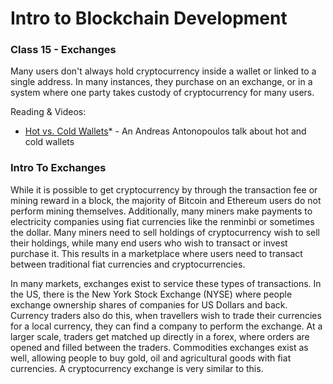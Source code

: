 # Intro to Blockchain Development

### Class 15 - Exchanges 

Many users don't always hold cryptocurrency inside a wallet or linked to a single address. In many instances, they purchase on an exchange, or in a system where one party takes custody of cryptocurrency for many users. 

Reading & Videos:

- [Hot vs. Cold Wallets](https://youtu.be/Aji_E9sw0AE)* - An Andreas Antonopoulos talk about hot and cold wallets

### Intro To Exchanges

While it is possible to get cryptocurrency by through the transaction fee or mining reward in a block, the majority of Bitcoin and Ethereum users do not perform mining themselves. Additionally, many miners make payments to electricity companies using fiat currencies like the renminbi or sometimes the dollar. Many miners need to sell holdings of cryptocurrency wish to sell their holdings, while many end users who wish to transact or invest purchase it. This results in a marketplace where users need to transact between traditional fiat currencies and cryptocurrencies.

In many markets, exchanges exist to service these types of transactions. In the US, there is the New York Stock Exchange (NYSE) where people exchange ownership shares of companies for US Dollars and back. Currency traders also do this, when travellers wish to trade their currencies for a local currency, they can find a company to perform the exchange. At a larger scale, traders get matched up directly in a forex, where orders are opened and filled between the traders. Commodities exchanges exist as well, allowing people to buy gold, oil and agricultural goods with fiat currencies. A cryptocurrency exchange is very similar to this.
